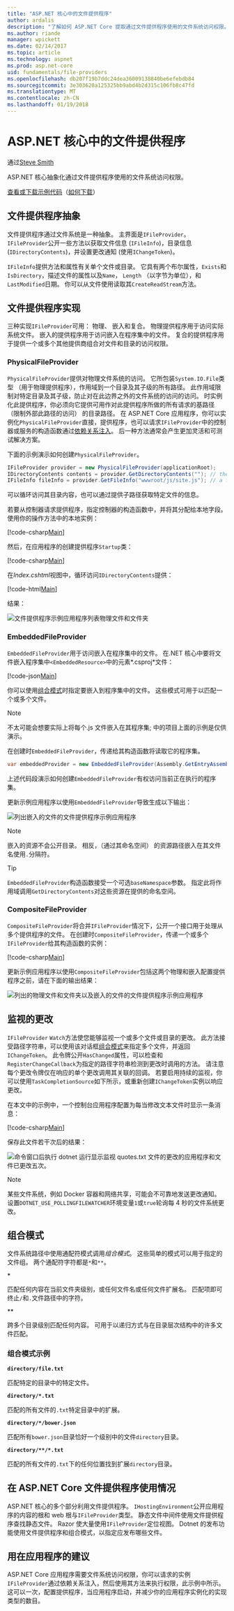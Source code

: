 ```yaml
---
title: "ASP.NET 核心中的文件提供程序"
author: ardalis
description: "了解如何 ASP.NET Core 提取通过文件提供程序使用的文件系统访问权限。"
ms.author: riande
manager: wpickett
ms.date: 02/14/2017
ms.topic: article
ms.technology: aspnet
ms.prod: asp.net-core
uid: fundamentals/file-providers
ms.openlocfilehash: db207f19b7ddc24dea36009138840be6efebdb84
ms.sourcegitcommit: 3e303620a125325bb9abd4b2d315c106fb8c47fd
ms.translationtype: MT
ms.contentlocale: zh-CN
ms.lasthandoff: 01/19/2018
---
```

# <a name="file-providers-in-aspnet-core"></a>ASP.NET 核心中的文件提供程序

通过[Steve Smith](https://ardalis.com/)

ASP.NET 核心抽象化通过文件提供程序使用的文件系统访问权限。

[查看或下载示例代码](https://github.com/aspnet/Docs/tree/master/aspnetcore/fundamentals/file-providers/sample)（[如何下载](xref:tutorials/index#how-to-download-a-sample)）

## <a name="file-provider-abstractions"></a>文件提供程序抽象

文件提供程序通过文件系统是一种抽象。 主界面是`IFileProvider`。 `IFileProvider`公开一些方法以获取文件信息 (`IFileInfo`)，目录信息 (`IDirectoryContents`)，并设置更改通知 (使用`IChangeToken`)。

`IFileInfo`提供方法和属性有关单个文件或目录。 它具有两个布尔属性，`Exists`和`IsDirectory`，描述文件的属性以及`Name`， `Length` （以字节为单位），和`LastModified`日期。 你可以从文件使用读取其`CreateReadStream`方法。

## <a name="file-provider-implementations"></a>文件提供程序实现

三种实现`IFileProvider`可用： 物理、 嵌入和复合。 物理提供程序用于访问实际系统文件。 嵌入的提供程序用于访问嵌入在程序集中的文件。 复合的提供程序用于提供一个或多个其他提供商组合对文件和目录的访问权限。

### <a name="physicalfileprovider"></a>PhysicalFileProvider

`PhysicalFileProvider`提供对物理文件系统的访问。 它所包装`System.IO.File`类型 （用于物理提供程序），作用域到一个目录及其子级的所有路径。 此作用域限制对特定目录及其子级，防止对在此边界之外的文件系统的访问的访问。 时实例化此提供程序，你必须向它提供可用作对此提供程序所做的所有请求的基路径 （限制外部此路径的访问） 的目录路径。 在 ASP.NET Core 应用程序，你可以实例化`PhysicalFileProvider`直接，提供程序，也可以请求`IFileProvider`中的控制器或服务的构造函数通过[依赖关系注入](dependency-injection.md)。 后一种方法通常会产生更加灵活和可测试解决方案。

下面的示例演示如何创建`PhysicalFileProvider`。


```csharp
IFileProvider provider = new PhysicalFileProvider(applicationRoot);
IDirectoryContents contents = provider.GetDirectoryContents(""); // the applicationRoot contents
IFileInfo fileInfo = provider.GetFileInfo("wwwroot/js/site.js"); // a file under applicationRoot
```

可以循环访问其目录内容，也可以通过提供子路径获取特定文件的信息。

若要从控制器请求提供程序，指定控制器的构造函数中，并将其分配给本地字段。 使用你的操作方法中的本地实例：

[!code-csharp[Main](file-providers/sample/src/FileProviderSample/Controllers/HomeController.cs?highlight=5,7,12&range=6-19)]

然后，在应用程序的创建提供程序`Startup`类：

[!code-csharp[Main](file-providers/sample/src/FileProviderSample/Startup.cs?highlight=35,40&range=1-43)]

在*Index.cshtml*视图中，循环访问`IDirectoryContents`提供：

[!code-html[Main](file-providers/sample/src/FileProviderSample/Views/Home/Index.cshtml?highlight=2,7,9,11,15)]

结果：

![文件提供程序示例应用程序列表物理文件和文件夹](file-providers/_static/physical-directory-listing.png)

### <a name="embeddedfileprovider"></a>EmbeddedFileProvider

`EmbeddedFileProvider`用于访问嵌入在程序集中的文件。 在.NET 核心中要将文件嵌入程序集中`<EmbeddedResource>`中的元素*.csproj*文件：

[!code-json[Main](file-providers/sample/src/FileProviderSample/FileProviderSample.csproj?range=13-18)]

你可以使用[组合模式](#globbing-patterns)时指定要嵌入到程序集中的文件。 这些模式可用于以匹配一个或多个文件。

> [!NOTE]
> 不太可能会想要实际上将每个.js 文件嵌入在其程序集; 中的项目上面的示例是仅供演示。

在创建时`EmbeddedFileProvider`，传递给其构造函数将读取它的程序集。

```csharp
var embeddedProvider = new EmbeddedFileProvider(Assembly.GetEntryAssembly());
```

上述代码段演示如何创建`EmbeddedFileProvider`有权访问当前正在执行的程序集。

更新示例应用程序以使用`EmbeddedFileProvider`导致生成以下输出：

![列出嵌入的文件的文件提供程序示例应用程序](file-providers/_static/embedded-directory-listing.png)

> [!NOTE]
> 嵌入的资源不会公开目录。 相反，（通过其命名空间） 的资源路径嵌入在其文件名使用`.`分隔符。

> [!TIP]
> `EmbeddedFileProvider`构造函数接受一个可选`baseNamespace`参数。 指定此将作用域调用`GetDirectoryContents`对这些资源在提供的命名空间。

### <a name="compositefileprovider"></a>CompositeFileProvider

`CompositeFileProvider`将合并`IFileProvider`情况下，公开一个接口用于处理从多个提供程序的文件。 在创建时`CompositeFileProvider`，传递一个或多个`IFileProvider`给其构造函数的实例：

[!code-csharp[Main](file-providers/sample/src/FileProviderSample/Startup.cs?highlight=3&range=35-37)]

更新示例应用程序以使用`CompositeFileProvider`包括这两个物理和嵌入配置提供程序之前，请在下面的输出结果：

![列出的物理文件和文件夹以及嵌入的文件的文件提供程序示例应用程序](file-providers/_static/composite-directory-listing.png)

## <a name="watching-for-changes"></a>监视的更改

`IFileProvider` `Watch`方法使您能够监视一个或多个文件或目录的更改。 此方法接受路径字符串，可以使用该对话框[组合模式](#globbing-patterns)来指定多个文件，并返回`IChangeToken`。 此令牌公开`HasChanged`属性，可以检查和`RegisterChangeCallback`为指定的路径字符串检测到更改时调用的方法。 请注意每个更改令牌仅在响应的单个更改调用其关联的回调。 若要启用持续的监视，你可以使用`TaskCompletionSource`如下所示，或重新创建`IChangeToken`实例以响应更改。

在本文中的示例中，一个控制台应用程序配置为每当修改文本文件时显示一条消息：

[!code-csharp[Main](file-providers/sample/src/WatchConsole/Program.cs?name=snippet1&highlight=1-2,16,19-20)]

保存此文件若干次后的结果：

![命令窗口后执行 dotnet 运行显示监视 quotes.txt 文件的更改的应用程序和文件已更改五次。](file-providers/_static/watch-console.png)

> [!NOTE]
> 某些文件系统，例如 Docker 容器和网络共享，可能会不可靠地发送更改通知。 设置`DOTNET_USE_POLLINGFILEWATCHER`环境变量`1`或`true`轮询每 4 秒的文件系统更改。

## <a name="globbing-patterns"></a>组合模式

文件系统路径中使用通配符模式调用*组合模式*。 这些简单的模式可以用于指定的文件组。 两个通配符字符都是`*`和`**`。

**`*`**

   匹配任何内容在当前文件夹级别，或任何文件名或任何文件扩展名。 匹配项即可终止`/`和`.`文件路径中的字符。

<strong><code>**</code></strong>

   跨多个目录级别匹配任何内容。 可用于以递归方式与在目录层次结构中的许多文件匹配。

### <a name="globbing-pattern-examples"></a>组合模式示例

**`directory/file.txt`**

   匹配特定的目录中的特定文件。

**<code>directory/*.txt</code>**

   匹配的所有文件的`.txt`特定目录中的扩展。

**`directory/*/bower.json`**

   匹配所有`bower.json`目录恰好一个级别中的文件`directory`目录。

**<code>directory/&#42;&#42;/&#42;.txt</code>**

   匹配的所有文件的`.txt`下的任何位置找到扩展`directory`目录。

## <a name="file-provider-usage-in-aspnet-core"></a>在 ASP.NET Core 文件提供程序使用情况

ASP.NET 核心的多个部分利用文件提供程序。 `IHostingEnvironment`公开应用程序的内容的根和 web 根与`IFileProvider`类型。 静态文件中间件使用文件提供程序查找静态文件。 Razor 使大量使用`IFileProvider`定位视图。 Dotnet 的发布功能使用文件提供程序和组合模式，以指定应发布哪些文件。

## <a name="recommendations-for-use-in-apps"></a>用在应用程序的建议

ASP.NET Core 应用程序需要文件系统访问权限，你可以请求的实例`IFileProvider`通过依赖关系注入，然后使用其方法来执行权限，此示例中所示。 这可以一次，配置提供程序，当应用程序启动，并减少你的应用程序实例化的实现类型的数目。
